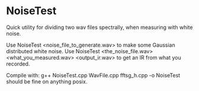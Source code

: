 # NoiseTest

Quick utility for dividing two wav files spectrally, when measuring with white noise.


Use NoiseTest <noise_file_to_generate.wav> to make some Gaussian distributed white noise.
Use NoiseTest <the_noise_file.wav> <what_you_measured.wav> <output_ir.wav> to get an IR from what you recorded.

Compile with: g++ NoiseTest.cpp WavFile.cpp fftsg_h.cpp -o NoiseTest
should be fine on anything posix.

